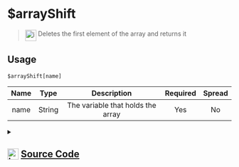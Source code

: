 # $arrayShift
> <img align="top" src="https://upload.wikimedia.org/wikipedia/commons/thumb/e/e4/Infobox_info_icon.svg/160px-Infobox_info_icon.svg.png?20150409153300" alt="image" width="25" height="auto"> Deletes the first element of the array and returns it
## Usage
```
$arrayShift[name]
```
| Name | Type | Description | Required | Spread
| :---: | :---: | :---: | :---: | :---: |
name | String | The variable that holds the array | Yes | No
<details>
<summary>
    
## <img align="top" src="https://cdn4.iconfinder.com/data/icons/iconsimple-logotypes/512/github-512.png" alt="image" width="25" height="auto">  [Source Code](https://github.com/tryforge/ForgeScript-V2/blob/main/src/native/arrayShift.ts)
    
</summary>
    
```ts
import { ArgType, NativeFunction, Return } from "../structures"

export default new NativeFunction({
    name: "$arrayShift",
    version: "1.0.0",
    description: "Deletes the first element of the array and returns it",
    unwrap: true,
    args: [
        {
            name: "name",
            description: "The variable that holds the array",
            rest: false,
            required: true,
            type: ArgType.String
        }
    ],
    brackets: true,
    execute(ctx, [ name ]) {
        const arr = ctx.getEnvironmentKey([ name ])
        if (Array.isArray(arr)) return Return.success(arr.shift())
        return Return.success()
    },
})
```
    
</details>